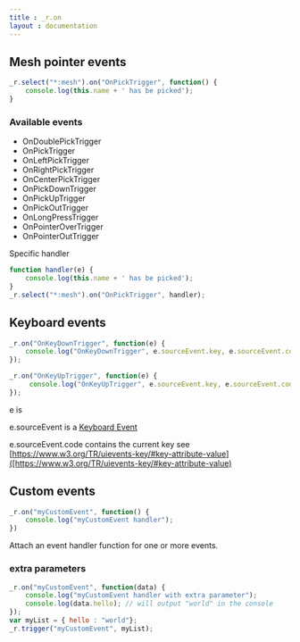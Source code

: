 ```yaml
---
title : _r.on 
layout : documentation
---
```


## Mesh pointer events

```js
_r.select("*:mesh").on("OnPickTrigger", function() {
    console.log(this.name + ' has be picked');
}
```

### Available events
* OnDoublePickTrigger
* OnPickTrigger
* OnLeftPickTrigger
* OnRightPickTrigger
* OnCenterPickTrigger
* OnPickDownTrigger
* OnPickUpTrigger
* OnPickOutTrigger
* OnLongPressTrigger
* OnPointerOverTrigger
* OnPointerOutTrigger

Specific handler

```js
function handler(e) {
    console.log(this.name + ' has be picked');
}
_r.select("*:mesh").on("OnPickTrigger", handler);
```

## Keyboard events

```js
_r.on("OnKeyDownTrigger", function(e) {
    console.log("OnKeyDownTrigger", e.sourceEvent.key, e.sourceEvent.code)
});

_r.on("OnKeyUpTrigger", function(e) {
     console.log("OnKeyUpTrigger", e.sourceEvent.key, e.sourceEvent.code)
});
```

e is 

e.sourceEvent is a [Keyboard Event](https://developer.mozilla.org/fr/docs/Web/API/KeyboardEvent)

e.sourceEvent.code contains the current key see [https://www.w3.org/TR/uievents-key/#key-attribute-value]([https://www.w3.org/TR/uievents-key/#key-attribute-value)

## Custom events

```js
_r.on("myCustomEvent", function() {
    console.log("myCustomEvent handler");
})
```
Attach an event handler function for one or more events.

### extra parameters

```js
_r.on("myCustomEvent", function(data) {
    console.log("myCustomEvent handler with extra parameter");
    console.log(data.hello); // will output "world" in the console
});
var myList = { hello : "world"};
_r.trigger("myCustomEvent", myList);
```